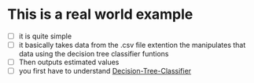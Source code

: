 # This is a real world example

- [ ] it is quite simple
- [ ] it basically takes data from the .csv file extention the manipulates that data using the decision tree classifier funtions
- [ ] Then outputs estimated values
- [ ] you first have to understand [Decision-Tree-Classifier](https://github.com/PyMachine-Collective/Decision-tree-classifier/blob/main/README.md)
